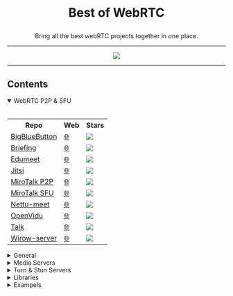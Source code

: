 # <p align="center">Best of WebRTC</p>

<p align="center">Bring all the best webRTC projects together in one place.</p>

<hr />

<p align="center">
<img src="https://user-images.githubusercontent.com/104159437/164714607-48839e91-5551-4962-9187-3f2ad7d7259c.png" />
</p>

<hr />

## Contents

<details open>
<summary>WebRTC P2P & SFU</summary>
<br/>
<table>
  <tr>
    <th>Repo</th>
    <th>Web</th>
    <th>Stars</th>
  </tr>
  <tr>
    <td><a href="https://github.com/bigbluebutton/bigbluebutton">BigBlueButton</a></td>
    <td><a href="https://bigbluebutton.org/">🌐</a></td>
    <td>
      <a href="https://github.com/bigbluebutton/bigbluebutton/stargazers">
         <img src="https://img.shields.io/github/stars/bigbluebutton/bigbluebutton?style=plastic">
      </a>
    </td>
  </tr>
  <tr>
    <td><a href="https://github.com/holtwick/briefing/">Briefing</a></td>
    <td><a href="https://brie.fi/ng">🌐</a></td>
    <td>
      <a href="https://github.com/holtwick/briefing/stargazers">
         <img src="https://img.shields.io/github/stars/holtwick/briefing?style=plastic">
      </a>
    </td>
  </tr>
  <tr>
    <td><a href="https://github.com/edumeet/edumeet">Edumeet</a></td>
    <td><a href="https://letsmeet.no/">🌐</a></td>
    <td>
      <a href="https://github.com/edumeet/edumeet/stargazers">
         <img src="https://img.shields.io/github/stars/edumeet/edumeet?style=plastic">
      </a>
    </td>
  </tr>
  <tr>
    <td><a href="https://github.com/jitsi/jitsi-meet">Jitsi</a></td>
    <td><a href="https://meet.jit.si">🌐</a></td>
    <td>
      <a href="https://github.com/jitsi/jitsi-meet/stargazers">
         <img src="https://img.shields.io/github/stars/jitsi/jitsi-meet?style=plastic">
      </a>
    </td>
  </tr>
  <tr>
    <td><a href="https://github.com/miroslavpejic85/mirotalk">MiroTalk P2P</a></td>
    <td><a href="https://mirotalk.up.railway.app">🌐</a></td>
    <td>
      <a href="https://github.com/miroslavpejic85/mirotalk/stargazers">
         <img src="https://img.shields.io/github/stars/miroslavpejic85/mirotalk?style=plastic">
      </a>
    </td>
  </tr>
  <tr>
    <td><a href="https://github.com/miroslavpejic85/mirotalksfu">MiroTalk SFU</a></td>
    <td><a href="https://sfu.mirotalk.org/">🌐</a></td>
    <td>
      <a href="https://github.com/miroslavpejic85/mirotalksfu/stargazers">
         <img src="https://img.shields.io/github/stars/miroslavpejic85/mirotalksfu?style=plastic">
      </a>
    </td>
  </tr>
  <tr>
    <td><a href="https://github.com/fmeringdal/nettu-meet">Nettu-meet</a></td>
    <td><a href="https://meet.nettubooking.com/">🌐</a></td>
    <td>
      <a href="https://github.com/fmeringdal/nettu-meet/stargazers">
         <img src="https://img.shields.io/github/stars/fmeringdal/nettu-meet?style=plastic">
      </a>
    </td>
  </tr>
  <tr>
    <td><a href="https://github.com/OpenVidu/openvidu">OpenVidu</a></td>
    <td><a href="https://openvidu.io">🌐</a></td>
    <td>
      <a href="https://github.com/OpenVidu/openvidu/stargazers">
         <img src="https://img.shields.io/github/stars/OpenVidu/openvidu?style=plastic">
      </a>
    </td>
  </tr>
  <tr>
    <td><a href="https://github.com/vasanthv/talk">Talk</a></td>
    <td><a href="https://usetalk.io/">🌐</a></td>
    <td>
      <a href="https://github.com/vasanthv/talk/stargazers">
         <img src="https://img.shields.io/github/stars/vasanthv/talk?style=plastic">
      </a>
    </td>
  </tr>
  <tr>
    <td><a href="https://github.com/wirow-io/wirow-server">Wirow-server</a></td>
    <td><a href="https://wirow.io">🌐</a></td>
    <td>
      <a href="https://github.com/wirow-io/wirow-server/stargazers">
         <img src="https://img.shields.io/github/stars/wirow-io/wirow-server?style=plastic">
      </a>
    </td>
  </tr>
</table>
</details>

<details>
<summary>General</summary>
<br/>
<table>
  <tr>
    <th>Repo</th>
    <th>Web</th>
    <th>Stars</th>
  </tr>
  <tr>
    <td><a href="https://github.com/m1k1o/neko">Neko</a></td>
    <td><a href="https://neko.m1k1o.net/">🌐</a></td>
    <td>
      <a href="https://github.com/m1k1o/neko/stargazers">
         <img src="https://img.shields.io/github/stars/m1k1o/neko?style=plastic">
      </a>
    </td>
  </tr>
  <tr>
    <td><a href="https://github.com/GRVYDEV/Project-Lightspeed">Project-Lightspeed</a></td>
    <td></td>
    <td>
      <a href="https://github.com/GRVYDEV/Project-Lightspeed/stargazers">
         <img src="https://img.shields.io/github/stars/GRVYDEV/Project-Lightspeed?style=plastic">
      </a>
    </td>
  </tr>
  <tr>
    <td><a href="https://github.com/steveseguin/vdo.ninja">VdoNinja</a></td>
    <td><a href="https://vdo.ninja/">🌐</a></td>
    <td>
      <a href="https://github.com/steveseguin/vdo.ninja/stargazers">
         <img src="https://img.shields.io/github/stars/steveseguin/vdo.ninja?style=plastic">
      </a>
    </td>
  </tr>
</table>
</details>

<details>
<summary>Media Servers</summary>
<br/>
<table>
  <tr>
    <th>Repo</th>
    <th>Web</th>
    <th>Stars</th>
  </tr>
  <tr>
    <td><a href="https://github.com/ant-media/Ant-Media-Server">AntMedia</a></td>
    <td><a href="https://antmedia.io">🌐</a></td>
    <td>
      <a href="https://github.com/ant-media/Ant-Media-Server/stargazers">
         <img src="https://img.shields.io/github/stars/ant-media/Ant-Media-Server?style=plastic">
      </a>
    </td>
  </tr>
  <tr>
    <td><a href="https://github.com/meetecho/janus-gateway">Janus</a></td>
    <td><a href="https://janus.conf.meetecho.com/">🌐</a></td>
    <td>
      <a href="https://github.com/meetecho/janus-gateway/stargazers">
         <img src="https://img.shields.io/github/stars/meetecho/janus-gateway?style=plastic">
      </a>
    </td>
  </tr>
  <tr>
    <td><a href="https://github.com/jitsi/jitsi-videobridge">Jitsi-videobridge</a></td>
    <td><a href="https://jitsi.org/jitsi-videobridge/">🌐</a></td>
    <td>
      <a href="https://github.com/jitsi/jitsi-videobridge/stargazers">
         <img src="https://img.shields.io/github/stars/jitsi/jitsi-videobridge?style=plastic">
      </a>
    </td>
  </tr>
  <tr>
    <td><a href="https://github.com/Kurento/kurento-media-server">Kurento</a></td>
    <td><a href="https://www.kurento.org">🌐</a></td>
    <td>
      <a href="https://github.com/Kurento/kurento-media-server/stargazers">
         <img src="https://img.shields.io/github/stars/Kurento/kurento-media-server?style=plastic">
      </a>
    </td>
  </tr>
  <tr>
    <td><a href="https://github.com/versatica/mediasoup/">MediaSoup</a></td>
    <td><a href="https://mediasoup.org/">🌐</a></td>
    <td>
      <a href="https://github.com/versatica/mediasoup/stargazers">
         <img src="https://img.shields.io/github/stars/versatica/mediasoup?style=plastic">
      </a>
    </td>
  </tr>
</table>  
</details>

<details>
<summary>Turn & Stun Servers</summary>
<br/>
<table>
  <tr>
    <th>Repo</th>
    <th>Web</th>
    <th>Stars</th>
  </tr>
  <tr>
    <td><a href="https://github.com/coturn/coturn">Coturn</a></td>
    <td></td>
    <td>
      <a href="https://github.com/coturn/coturn/">
         <img src="https://img.shields.io/github/stars/coturn/coturn?style=plastic">
      </a>
    </td>
  </tr>
</table>
</details>

<details>
<summary>Libraries</summary>
<br/>
<table>
  <tr>
    <th>Repo</th>
    <th>Web</th>
    <th>Stars</th>
  </tr>
  <tr>
    <td><a href="https://github.com/peers/peerjs">PeerJs</a></td>
    <td><a href="https://peerjs.com">🌐</a></td>
    <td>
      <a href="https://github.com/peers/peerjs/stargazers">
         <img src="https://img.shields.io/github/stars/peers/peerjs?style=plastic">
      </a>
    </td>
  </tr>
  <tr>
    <td><a href="https://github.com/pion/webrtc">Pion</a></td>
    <td><a href="https://pion.ly">🌐</a></td>
    <td>
      <a href="https://github.com/pion/webrtc/stargazers">
         <img src="https://img.shields.io/github/stars/pion/webrtc?style=plastic">
      </a>
    </td>
  </tr>
  <tr>
    <td><a href="https://github.com/feross/simple-peer">Simple-peer</a></td>
    <td></td>
    <td>
      <a href="https://github.com/feross/simple-peer/stargazers">
         <img src="https://img.shields.io/github/stars/feross/simple-peer?style=plastic">
      </a>
    </td>
  </tr>
</table>
</details>
  
<details>
<summary>Exampels</summary>
<br/>
<table>
  <tr>
    <th>Repo</th>
    <th>Web</th>
    <th>Stars</th>
  </tr>
  <tr>
    <td><a href="https://github.com/webrtc/samples">Samples</a></td>
    <td><a href="https://webrtc.github.io/samples/">🌐</a></td>
    <td>
      <a href="https://github.com/webrtc/samples/stargazers">
         <img src="https://img.shields.io/github/stars/webrtc/samples?style=plastic">
      </a>
    </td>
  </tr>
</table>
</details>

